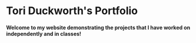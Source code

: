 # Tori Duckworth's Portfolio 
#### Welcome to my website demonstrating the projects that I have worked on independently and in classes! 



